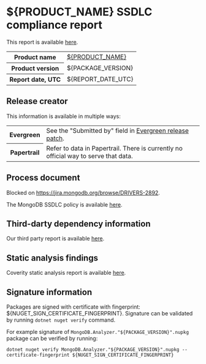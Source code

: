 # ${PRODUCT_NAME} SSDLC compliance report

This report is available
<a href="https://us-west-2.console.aws.amazon.com/s3/object/csharp-driver-release-assets?region=us-west-2&bucketType=general&prefix=${PRODUCT_NAME}/${PACKAGE_VERSION}/ssdlc_compliance_report.md">here</a>.

<table>
  <tr>
    <th>Product name</th>
    <td><a href="https://github.com/mongodb/mongo-csharp-analyzer">${PRODUCT_NAME}</a></td>
  </tr>
  <tr>
    <th>Product version</th>
    <td>${PACKAGE_VERSION}</td>
  </tr>
  <tr>
    <th>Report date, UTC</th>
    <td>${REPORT_DATE_UTC}</td>
  </tr>
</table>

## Release creator

This information is available in multiple ways:

<table>
  <tr>
    <th>Evergreen</th>
    <td>
        See the "Submitted by" field in <a href="https://spruce.mongodb.com/version/mongo-csharp-analyzer_v${PACKAGE_VERSION}_${github_commit}">Evergreen release patch</a>.
    </td>
  </tr>
   <tr>
    <th>Papertrail</th>
    <td>
        Refer to data in Papertrail. There is currently no official way to serve that data.
    </td>
  </tr>
</table>

## Process document

Blocked on <https://jira.mongodb.org/browse/DRIVERS-2892>.

The MongoDB SSDLC policy is available <a href="https://docs.google.com/document/d/1u0m4Kj2Ny30zU74KoEFCN4L6D_FbEYCaJ3CQdCYXTMc">here</a>.

## Third-darty dependency information

Our third party report is available <a href="https://us-west-2.console.aws.amazon.com/s3/object/csharp-driver-release-assets?region=us-west-2&bucketType=general&prefix=${PRODUCT_NAME}/${PACKAGE_VERSION}/augmented-sbom.json">here</a>.

## Static analysis findings

Coverity static analysis report is available <a href="https://us-west-2.console.aws.amazon.com/s3/object/csharp-driver-release-assets?region=us-west-2&bucketType=general&prefix=${PRODUCT_NAME}/${PACKAGE_VERSION}/static_code_analysis.csv">here</a>.

## Signature information

Packages are signed with certificate with fingerprint: ${NUGET_SIGN_CERTIFICATE_FINGERPRINT}.
Signature can be validated by running ```dotnet nuget verify``` command.

For example signature of ```MongoDB.Analyzer."${PACKAGE_VERSION}".nupkg``` package can be verified by running:
```
dotnet nuget verify MongoDB.Analyzer."${PACKAGE_VERSION}".nupkg --certificate-fingerprint ${NUGET_SIGN_CERTIFICATE_FINGERPRINT}
```
